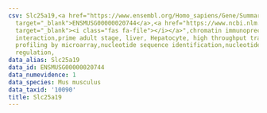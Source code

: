 ```yaml
---
csv: Slc25a19,<a href="https://www.ensembl.org/Homo_sapiens/Gene/Summary?db=core;g=ENSMUSG00000020744"
  target="_blank">ENSMUSG00000020744</a>,<a href="https://www.ncbi.nlm.nih.gov/pubmed/23834426"
  target="_blank"><i class="fas fa-file"></i></a>",chromatin immunoprecipitation assay,direct
  interaction,prime adult stage, liver, Hepatocyte, high throughput transcription
  profiling by microarray,nucleotide sequence identification,nucleotide sequence identification,transcriptional
  regulation,
data_alias: Slc25a19
data_id: ENSMUSG00000020744
data_numevidence: 1
data_species: Mus musculus
data_taxid: '10090'
title: Slc25a19
---
```

